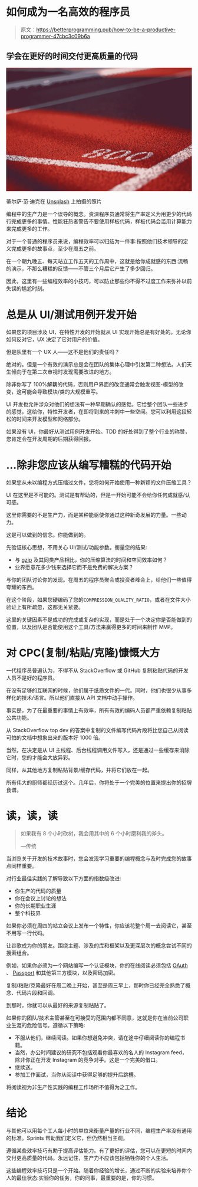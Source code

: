 # 如何成为一名高效的程序员

> 原文：<https://betterprogramming.pub/how-to-be-a-productive-programmer-47cbc3c09b6a>

## 学会在更好的时间交付更高质量的代码

![](img/f389144c9597b0511162c36cb2639a62.png)

蒂尔萨·范·迪克在 [Unsplash](https://unsplash.com?utm_source=medium&utm_medium=referral) 上拍摄的照片

编程中的生产力是一个误导的概念。资深程序员通常将生产率定义为用更少的代码行完成更多的事情。性能狂热者警告不要使用样板代码，样板代码会滥用计算能力来完成更多的工作。

对于一个普通的程序员来说，编程效率可以归结为一件事:按照他们技术领导的定义完成更多的故事点，至少在周五之前。

在一个朝九晚五、每天站立工作五天的工作周中，这就是给你成就感的东西:流畅的演示，不那么糟糕的反馈——不管三个月后它产生了多少回归。

因此，这里有一些编程效率的小技巧，可以防止那些你不得不过度工作来弥补以前失误的尴尬时刻。

# 总是从 UI/测试用例开发开始

如果您的项目涉及 UI，在特性开发的开始就从 UI 实现开始总是有好处的。无论你如何反对它，UX 决定了它对用户的价值。

但是队里有一个 UX 人——这不是他们的责任吗？

绝对的。但是一个有效的演示总是会在团队的集体心理中引发第二种想法。人们天生倾向于在第二次审视时发现需要改进的地方。

除非你写了 100%解耦的代码，否则用户界面的改变通常会触发视图-模型的改变，这可能会导致模块/类的大规模重写。

UI 开发也允许涉众对他们的想法有一种早期确认的感觉。它给整个团队一些进步的感觉，这给你，特性开发者，在即将到来的冲刺中一些空间。您可以利用这段轻松的时间来开发模型和网络部分。

如果没有 UI，你最好从测试用例开发开始。TDD 的好处得到了整个行业的称赞，您肯定会在开发周期的后期获得回报。

# …除非您应该从编写糟糕的代码开始

如果您从未以编程方式压缩过文件，您将如何开始使用一种新颖的文件压缩工具？

UI 在这里是不可能的。测试是有帮助的，但是一开始可能不会给你任何成就感/认可感。

这里你需要的不是生产力，而是某种能驱使你通过这种新奇发展的力量。一些动力。

这是可以做到的信念。你能做到的。

先验证核心思想，不用关心 UI/测试/功能参数。衡量您的结果:

*   与 [gzip](https://www.gzip.org/) 及其同类产品相比，你的压缩算法的时间和空间效率如何？
*   业界愿意花多少钱来选择它而不是免费的解决方案？

与你的团队讨论你的发现。在周五的程序员聚会或投资者峰会上，给他们一些值得夸耀的东西。

在这个阶段，如果您硬编码了您的`COMPRESSION_QUALITY_RATIO`，或者在文件大小验证上有所疏忽，这都无关紧要。

这里的关键因素不是成功的完成或复杂的实现，而是处于一个决定你是否能做到的位置，以及团队是否能使用这个工具/方法来赢得更多的时间来制作 MVP。

# 对 CPC(复制/粘贴/克隆)慷慨大方

一代程序员普遍认为，不得不从 StackOverflow 或 GitHub 复制粘贴代码的开发人员不是好的程序员。

在没有足够的互联网的时候，他们属于纸质文件的一代。同时，他们也很少从事多样化的技术/语言。所以他们直接从 API 文档中动手操作。

事实是，为了在最重要的事情上有效率，所有有效的编码人员都严重依赖复制粘贴公共功能。

从 StackOverflow top dev 的答案中复制的文件编写代码片段将比您自己从阅读可怕的文档中想象出来的版本好 1000 倍。

当然，在决定是从 UI 主线程、后台线程调用文件写入，还是通过一些缓存来消除它时，您的才能会大放异彩。

同样，从其他地方复制粘贴背景/缓存代码，并将它们放在一起。

所有伟大的厨师都经历过这个。几年后，你将处于一个完美的位置来提出你的招牌食谱。

# 读，读，读

> 如果我有 8 个小时砍树，我会用其中的 6 个小时磨利我的斧头。
> 
> —传统

当浏览关于开发的技术故事时，您会发现学习重要的编程概念与及时完成您的故事点同样重要。

对行业最佳实践的了解导致以下方面的指数级改进:

*   你生产的代码的质量
*   你在会议上讨论的想法
*   你的长期职业生涯
*   整个科技界

如果你必须在周四的站立会议上发布一个特性，你应该花整个周一去阅读它，甚至不用写一行代码。

让谷歌成为你的朋友。围绕主题、涉及的库和框架以及更深层次的概念尝试不同的搜索组合。

例如，如果你必须为一个网站编写一个认证模块，你的在线阅读必须包括 [OAuth](https://oauth.net/) 、 [Passport](http://www.passportjs.org/) 和其他第三方模块，以及密码加密。

复制/粘贴/克隆最好在周二晚上开始，甚至是周三早上，那时你已经完全熟悉了概念、代码片段和回调。

到那时，你就可以从最好的来源复制粘贴了。

如果你的团队/技术主管甚至在可接受的范围内都不同意，这就是你在当前公司职业生涯的危险信号。遵循以下策略:

*   不服从他们，继续阅读。如果你想避免冲突，请在途中仔细阅读你的编程书籍。
*   当然，办公时间建议的研究不包括观看你最喜欢的名人的 Instagram feed，除非你正在开发 Instagram 的竞争对手。这是一个完美的借口。
*   继续送。
*   参加工作面试，当你从阅读中获得足够的提升后跳槽。

将阅读视为非生产性实践的编程工作场所不值得为之工作。

# 结论

与其他可以用每个工人每小时的单位来衡量产量的行业不同，编程生产率没有通用的标准。Sprints 帮助我们定义它，但仍然相当主观。

遵循某些效率技巧有助于提高评估能力。有了更好的评估，您可以在更短的时间内交付更高质量的代码。永远记住，生产力不应该包括牺牲你的个人生活。

这些编程效率技巧只是一个开始。随着你经验的增长，通过不断的实验来培养你个人的最佳状态:实验你的任务，你的同事，最重要的是，你的习惯。